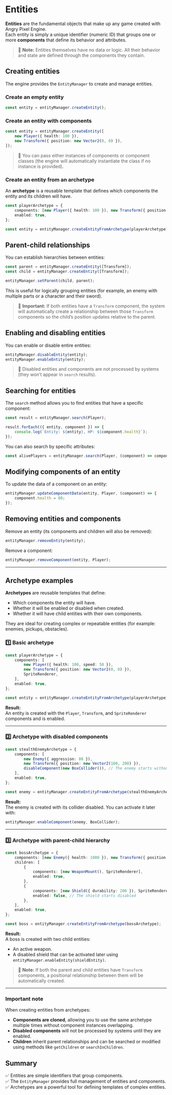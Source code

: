 # Entities

**Entities** are the fundamental objects that make up any game created with Angry Pixel Engine.  
Each entity is simply a unique identifier (numeric ID) that groups one or more **components** that define its behavior and attributes.

> 📝 **Note:** Entities themselves have no data or logic. All their behavior and state are defined through the components they contain.

## Creating entities

The engine provides the `EntityManager` to create and manage entities.

### Create an empty entity

```typescript
const entity = entityManager.createEntity();
```

### Create an entity with components

```typescript
const entity = entityManager.createEntity([
    new Player({ health: 100 }),
    new Transform({ position: new Vector2(0, 0) }),
]);
```

> 📝 You can pass either instances of components or component classes (the engine will automatically instantiate the class if no instance is provided).

### Create an entity from an archetype

An **archetype** is a reusable template that defines which components the entity and its children will have.

```typescript
const playerArchetype = {
    components: [new Player({ health: 100 }), new Transform({ position: new Vector2(0, 0) })],
    enabled: true,
};

const entity = entityManager.createEntityFromArchetype(playerArchetype);
```

## Parent-child relationships

You can establish hierarchies between entities:

```typescript
const parent = entityManager.createEntity([Transform]);
const child = entityManager.createEntity([Transform]);

entityManager.setParent(child, parent);
```

This is useful for logically grouping entities (for example, an enemy with multiple parts or a character and their sword).

> 🔎 **Important:** If both entities have a `Transform` component, the system will automatically create a relationship between those `Transform` components so the child’s position updates relative to the parent.

## Enabling and disabling entities

You can enable or disable entire entities:

```typescript
entityManager.disableEntity(entity);
entityManager.enableEntity(entity);
```

> 🔎 Disabled entities and components are not processed by systems (they won’t appear in `search` results).

## Searching for entities

The `search` method allows you to find entities that have a specific component:

```typescript
const result = entityManager.search(Player);

result.forEach(({ entity, component }) => {
    console.log(`Entity: ${entity}, HP: ${component.health}`);
});
```

You can also search by specific attributes:

```typescript
const alivePlayers = entityManager.search(Player, (component) => component.status === "alive");
```

## Modifying components of an entity

To update the data of a component on an entity:

```typescript
entityManager.updateComponentData(entity, Player, (component) => {
    component.health = 80;
});
```

## Removing entities and components

Remove an entity (its components and children will also be removed):

```typescript
entityManager.removeEntity(entity);
```

Remove a component:

```typescript
entityManager.removeComponent(entity, Player);
```

---

## Archetype examples

**Archetypes** are reusable templates that define:

-   Which components the entity will have.
-   Whether it will be enabled or disabled when created.
-   Whether it will have child entities with their own components.

They are ideal for creating complex or repeatable entities (for example: enemies, pickups, obstacles).

### 1️⃣ Basic archetype

```typescript
const playerArchetype = {
    components: [
        new Player({ health: 100, speed: 50 }),
        new Transform({ position: new Vector2(0, 0) }),
        SpriteRenderer,
    ],
    enabled: true,
};

const entity = entityManager.createEntityFromArchetype(playerArchetype);
```

**Result:**  
An entity is created with the `Player`, `Transform`, and `SpriteRenderer` components and is enabled.

---

### 2️⃣ Archetype with disabled components

```typescript
const stealthEnemyArchetype = {
    components: [
        new Enemy({ aggression: 80 }),
        new Transform({ position: new Vector2(100, 200) }),
        disableComponent(new BoxCollider()), // The enemy starts without collision
    ],
    enabled: true,
};

const enemy = entityManager.createEntityFromArchetype(stealthEnemyArchetype);
```

**Result:**  
The enemy is created with its collider disabled. You can activate it later with:

```typescript
entityManager.enableComponent(enemy, BoxCollider);
```

---

### 3️⃣ Archetype with parent-child hierarchy

```typescript
const bossArchetype = {
    components: [new Enemy({ health: 1000 }), new Transform({ position: new Vector2(500, 300) }), SpriteRenderer],
    children: [
        {
            components: [new WeaponMount(), SpriteRenderer],
            enabled: true,
        },
        {
            components: [new Shield({ durability: 200 }), SpriteRenderer],
            enabled: false, // The shield starts disabled
        },
    ],
    enabled: true,
};

const boss = entityManager.createEntityFromArchetype(bossArchetype);
```

**Result:**  
A boss is created with two child entities:

-   An active weapon.
-   A disabled shield that can be activated later using `entityManager.enableEntity(shieldEntity)`.

> 🔎 **Note:** If both the parent and child entities have `Transform` components, a positional relationship between them will be automatically created.

---

### Important note

When creating entities from archetypes:

-   **Components are cloned**, allowing you to use the same archetype multiple times without component instances overlapping.
-   **Disabled components** will not be processed by systems until they are enabled.
-   **Children** inherit parent relationships and can be searched or modified using methods like `getChildren` or `searchInChildren`.

## Summary

✅ Entities are simple identifiers that group components.  
✅ The `EntityManager` provides full management of entities and components.  
✅ Archetypes are a powerful tool for defining templates of complex entities.
